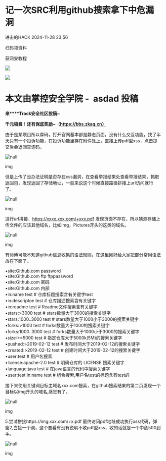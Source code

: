 #  记一次SRC利用github搜索拿下中危漏洞   
 进击的HACK   2024-11-28 23:56  
  
扫码领资料  
  
获网安教程  
  
![](https://mmbiz.qpic.cn/sz_mmbiz_png/BwqHlJ29vcrpvQG1VKMy1AQ1oVvUSeZYhLRYCeiaa3KSFkibg5xRjLlkwfIe7loMVfGuINInDQTVa4BibicW0iaTsKw/640?wx_fmt=other&from=appmsg&wxfrom=5&wx_lazy=1&wx_co=1&tp=webp "")  
  
  
![](https://mmbiz.qpic.cn/mmbiz_png/b96CibCt70iaaJcib7FH02wTKvoHALAMw4fchVnBLMw4kTQ7B9oUy0RGfiacu34QEZgDpfia0sVmWrHcDZCV1Na5wDQ/640?wx_fmt=other&wxfrom=5&wx_lazy=1&wx_co=1&tp=webp "")  
  
  
# 本文由掌控安全学院 -  asdad 投稿  
  
**来****Track安全社区投稿~**  
  
**千元稿费！还有保底奖励~（https://bbs.zkaq.cn）**  
  
由于是某项目所以厚码，打开官网基本都是静态页面，没有什么交互功能，找了半天只有一个投诉功能，在投诉功能里存在附件处上，直接上传pdf型xss，点击提交后会返回查询码。  
  
![](https://mmbiz.qpic.cn/sz_mmbiz_png/BwqHlJ29vcpLxo6fE0YJ89KOiaRneumgGlBcXZCpCIicYGMN7hOn0YSXrmYAVMMkHItTKA2j06ib6OicwqoLAHGXjg/640?wx_fmt=png&from=appmsg "null")  
  
img  
  
但是上传了没办法证明是否存在xss漏洞，在查看举报结果处查看举报结果，抓取返回包，发现返回了存储地址，一般来说这个时候直接路径拼接上url访问就行了。  
  
![](https://mmbiz.qpic.cn/sz_mmbiz_png/BwqHlJ29vcpLxo6fE0YJ89KOiaRneumgGLWtcGBOqA6CBJ7emQNibXj7bWVeribAfiaf1jUhfD7BNXtrESEz4C1tqA/640?wx_fmt=png&from=appmsg "null")  
  
img  
  
进行url拼接，https://xxxx.xxx.com/+xxx.pdf 发现页面不存在，所以猜测存储上传文件的应该其他域名，比如img，Pictures开头的这类的域名。  
  
![](https://mmbiz.qpic.cn/sz_mmbiz_png/BwqHlJ29vcpLxo6fE0YJ89KOiaRneumgGYmHjqm2vsdYJu55UgmyjwVvwRzLYt6XGlkpDGv87bYY2SDangrIOFQ/640?wx_fmt=png&from=appmsg "null")  
  
img  
  
有师傅可能不知道github信息收集的语法规则，在这里刚好给大家把部分常用语法放在下面了。  
  
•site:Github.com password  
•site:Github.com ftp ftppassword  
•site:Github.com 密码  
•site:Github.com 内部  
•in:name test # 仓库标题搜索含有关键字test  
•in:descripton test # 仓库描述搜索含有关键字  
•in:readme test # Readme文件搜素含有关键字  
•stars:>3000 test # stars数量大于3000的搜索关键字  
•stars:1000..3000 test # stars数量大于1000小于3000的搜索关键字  
•forks:>1000 test # forks数量大于1000的搜索关键字  
•forks:1000..3000 test # forks数量大于1000小于3000的搜索关键字  
•size:>=5000 test # 指定仓库大于5000k(5M)的搜索关键字  
•pushed:>2019-02-12 test # 发布时间大于2019-02-12的搜索关键字  
•created:>2019-02-12 test # 创建时间大于2019-02-12的搜索关键字  
•user:test # 用户名搜素  
•license:apache-2.0 test # 明确仓库的 LICENSE 搜索关键字  
•language:java test # 在java语言的代码中搜索关键字  
•user:test in:name test # 组合搜索,用户名test的标题含有test的  
  
接下来使用关键词目标主域名xxx.com搜索，在github搜索结果的第二页发现一个目标以img开头的域名,感觉有了。  
  
![](https://mmbiz.qpic.cn/sz_mmbiz_png/BwqHlJ29vcpLxo6fE0YJ89KOiaRneumgG7pYxRCw3aEbrf50scMK3gb1vlP7Ex6d19ZicffBFkAxiaIwtxmXKUxWw/640?wx_fmt=png&from=appmsg "null")  
  
img  
  
5.尝试拼接https://img.xxx.com/+x.pdf 最终访问pdf地址成功执行xss代码，弹窗2,白捡一个洞，这个要看有没有说明不收pdf型xss，收的话就是一个中危500到手。  
  
![](https://mmbiz.qpic.cn/sz_mmbiz_png/BwqHlJ29vcpLxo6fE0YJ89KOiaRneumgGu5U8gDUAZBFV179ItLgicvhIjjDUHMxiaynBiaoHLKcKL8qJf7p04fB6w/640?wx_fmt=png&from=appmsg "null")  
  
img  
```
```  
  
